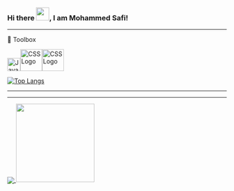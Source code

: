 ### Hi there <img src="https://raw.githubusercontent.com/MartinHeinz/MartinHeinz/master/wave.gif" width="30px">, I am Mohammed Safi!


---

🧰 Toolbox

<img src="https://cdn.worldvectorlogo.com/logos/javascript.svg" alt="JavaScript Logo" width="30" height="30"/><img src="https://cdn.worldvectorlogo.com/logos/css3.svg" alt="CSS Logo" width="50" height="50"/><img src="https://cdn.worldvectorlogo.com/logos/react-1.svg" alt="CSS Logo" width="50" height="50"/>

[![Top Langs](https://github-readme-stats.vercel.app/api/top-langs/?username=<dudelybhai&hide=java,html,css&theme=radical)](https://github.com/anuraghazra/github-readme-stats)


---


---


<a href="https://github.com/anuraghazra/github-readme-stats">
  <img align="center" src="https://github-readme-stats.vercel.app/api/wakatime/?username=dudelybhai" />
</a>



<img height="180em" src="https://github-readme-stats.vercel.app/api?username=dudelybhai&show_icons=true&hide_border=true&&count_private=true&include_all_commits=true" />

<!--START_SECTION:waka-->
<!--END_SECTION:waka-->
<!--
**dudelybhai/dudelybhai** is a ✨ _special_ ✨ repository because its `README.md` (this file) appears on your GitHub profile.

Here are some ideas to get you started:

- 🔭 I’m currently working on ...
- 🌱 I’m currently learning ...
- 👯 I’m looking to collaborate on ...
- 🤔 I’m looking for help with ...
- 💬 Ask me about ...
- 📫 How to reach me: ...
- 😄 Pronouns: ...
- ⚡ Fun fact: ...
- <div align="center">
<img src="https://octodex.github.com/images/dunetocat.png" width="200">
<p>This is some centered text.</p>
</div>
-->
